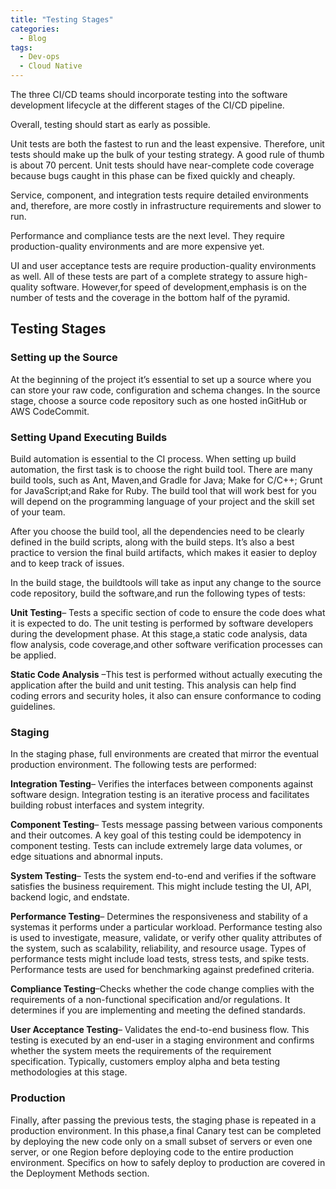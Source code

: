 ```yaml
---
title: "Testing Stages"
categories:
  - Blog
tags:
  - Dev-ops
  - Cloud Native
---
```


The three CI/CD teams should incorporate testing into the software development lifecycle at the different stages of the CI/CD pipeline. 

Overall, testing should start as early as possible.

Unit tests are both the fastest to run and the least expensive. Therefore, unit tests should make up the bulk of your testing strategy. A good rule of thumb is about 70 percent. Unit tests should have near-complete code coverage because bugs caught in this phase can be fixed quickly and cheaply. 

Service, component, and integration tests require detailed environments and, therefore, are more costly in infrastructure requirements and slower to run. 

Performance and compliance tests are the next level. They require production-quality environments and are more expensive yet. 

UI and user acceptance tests are require production-quality environments as well. All of these tests are part of a complete strategy to assure high-quality software. However,for speed of development,emphasis is on the number of tests and the coverage in the bottom half of the pyramid. 

<h2>Testing Stages</h2>

<h3>Setting up the Source</h3>

At the beginning of the project it’s essential to set up a source where you can store your raw code, configuration and schema changes. In the source stage, choose a source code repository such as one hosted inGitHub or AWS CodeCommit.

<h3>Setting Upand Executing Builds</h3>

Build automation is essential to the CI process. When setting up build automation, the first task is to choose the right build tool. There are many build tools, such as Ant, Maven,and Gradle for Java; Make for C/C++; Grunt for JavaScript;and Rake for Ruby. The build tool that will work best for you will depend on the programming language of your project and the skill set of your team. 

After you choose the build tool, all the dependencies need to be clearly defined in the build scripts, along with the build steps. It’s also a best practice to version the final build artifacts, which makes it easier to deploy and to keep track of issues.

In the build stage, the buildtools will take as input any change to the source code repository, build the software,and run the following types of tests: 

<b>Unit Testing</b>– Tests a specific section of code to ensure the code does what it is expected to do. The unit testing is performed by software developers during the development phase. At this stage,a static code analysis, data flow analysis, code coverage,and other software verification processes can be applied.

<b>Static Code Analysis</b> –This test is performed without actually executing the application after the build and unit testing. This analysis can help find coding errors and security holes, it also can ensure conformance to coding guidelines.

<h3>Staging</h3>

In the staging phase, full environments are created that mirror the eventual production environment. The following tests are performed: 

<b>Integration Testing</b>– Verifies the interfaces between components against software design. Integration testing is an iterative process and facilitates building robust interfaces and system integrity.

<b>Component Testing</b>– Tests message passing between various components and their outcomes. A key goal of this testing could be idempotency in component testing. Tests can include extremely large data volumes, or edge situations and abnormal inputs.

<b>System Testing</b>– Tests the system end-to-end and verifies if the software satisfies the business requirement. This might include testing the UI, API, backend logic, and endstate.

<b>Performance Testing</b>– Determines the responsiveness and stability of a systemas it performs under a particular workload. Performance testing also is used to investigate, measure, validate, or verify other quality attributes of the system, such as scalability, reliability, and resource usage. Types of performance tests might include load tests, stress tests, and spike tests. Performance tests are used for benchmarking against predefined criteria.

<b>Compliance Testing</b>–Checks whether the code change complies with the requirements of a non-functional specification and/or regulations. It determines if you are implementing and meeting the defined standards. 

<b>User Acceptance Testing</b>– Validates the end-to-end business flow. This testing is executed by an end-user in a staging environment and confirms whether the system meets the requirements of the requirement specification. Typically, customers employ alpha and beta testing methodologies at this stage.

<h3>Production</h3>

Finally, after passing the previous tests, the staging phase is repeated in a production environment. In this phase,a final Canary test can be completed by deploying the new code only on a small subset of servers or even one server, or one Region before deploying code to the entire production environment. Specifics on how to safely deploy to production are covered in the Deployment Methods section.
